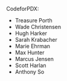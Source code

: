 CodeforPDX:

- Treasure Porth
- Wade Christensen
- Hugh Harker
- Sarah Krabacher
- Marie Ehrman
- Max Hunter
- Marcus Jensen
- Scott Harlan
- Anthony So
